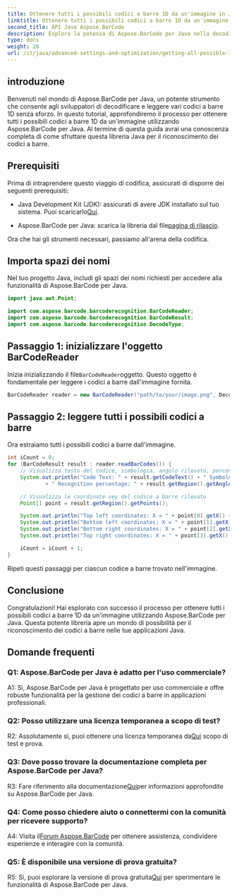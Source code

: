 ```yaml
---
title: Ottenere tutti i possibili codici a barre 1D da un'immagine in Java con Aspose.BarCode
linktitle: Ottenere tutti i possibili codici a barre 1D da un'immagine
second_title: API Java Aspose.BarCode
description: Esplora la potenza di Aspose.BarCode per Java nella decodifica dei codici a barre 1D senza sforzo. Scaricalo ora per una perfetta integrazione nelle tue applicazioni Java.
type: docs
weight: 20
url: /it/java/advanced-settings-and-optimization/getting-all-possible-1d-barcodes-image/
---
```

## introduzione

Benvenuti nel mondo di Aspose.BarCode per Java, un potente strumento che consente agli sviluppatori di decodificare e leggere vari codici a barre 1D senza sforzo. In questo tutorial, approfondiremo il processo per ottenere tutti i possibili codici a barre 1D da un'immagine utilizzando Aspose.BarCode per Java. Al termine di questa guida avrai una conoscenza completa di come sfruttare questa libreria Java per il riconoscimento dei codici a barre.

## Prerequisiti

Prima di intraprendere questo viaggio di codifica, assicurati di disporre dei seguenti prerequisiti:

-  Java Development Kit (JDK): assicurati di avere JDK installato sul tuo sistema. Puoi scaricarlo[Qui](https://www.oracle.com/java/technologies/javase-downloads.html).

-  Aspose.BarCode per Java: scarica la libreria dal file[pagina di rilascio](https://releases.aspose.com/barcode/java/).

Ora che hai gli strumenti necessari, passiamo all'arena della codifica.

## Importa spazi dei nomi

Nel tuo progetto Java, includi gli spazi dei nomi richiesti per accedere alla funzionalità di Aspose.BarCode per Java.

```java
import java.awt.Point;

import com.aspose.barcode.barcoderecognition.BarCodeReader;
import com.aspose.barcode.barcoderecognition.BarCodeResult;
import com.aspose.barcode.barcoderecognition.DecodeType;


```

## Passaggio 1: inizializzare l'oggetto BarCodeReader

 Inizia inizializzando il file`BarCodeReader`oggetto. Questo oggetto è fondamentale per leggere i codici a barre dall'immagine fornita.

```java
BarCodeReader reader = new BarCodeReader("path/to/your/image.png", DecodeType.CODE_128);
```

## Passaggio 2: leggere tutti i possibili codici a barre

Ora estraiamo tutti i possibili codici a barre dall'immagine.

```java
int iCount = 0;
for (BarCodeResult result : reader.readBarCodes()) {
    // Visualizza testo del codice, simbologia, angolo rilevato, percentuale di riconoscimento del codice a barre
    System.out.println("Code Text: " + result.getCodeText() + " Symbology: " + result.getCodeTypeName()
            + " Recognition percentage: " + result.getRegion().getAngle());

    // Visualizza le coordinate xey del codice a barre rilevato
    Point[] point = result.getRegion().getPoints();

    System.out.println("Top left coordinates: X = " + point[0].getX() + ", Y = " + point[0].getY());
    System.out.println("Bottom left coordinates: X = " + point[1].getX() + ", Y = " + point[1].getY());
    System.out.println("Bottom right coordinates: X = " + point[2].getX() + ", Y = " + point[2].getY());
    System.out.println("Top right coordinates: X = " + point[3].getX() + ", Y = " + point[3].getY());

    iCount = iCount + 1;
}
```

Ripeti questi passaggi per ciascun codice a barre trovato nell'immagine.

## Conclusione

Congratulazioni! Hai esplorato con successo il processo per ottenere tutti i possibili codici a barre 1D da un'immagine utilizzando Aspose.BarCode per Java. Questa potente libreria apre un mondo di possibilità per il riconoscimento dei codici a barre nelle tue applicazioni Java.

## Domande frequenti

### Q1: Aspose.BarCode per Java è adatto per l'uso commerciale?

A1: Sì, Aspose.BarCode per Java è progettato per uso commerciale e offre robuste funzionalità per la gestione dei codici a barre in applicazioni professionali.

### Q2: Posso utilizzare una licenza temporanea a scopo di test?

 R2: Assolutamente sì, puoi ottenere una licenza temporanea da[Qui](https://purchase.aspose.com/temporary-license/) scopo di test e prova.

### Q3: Dove posso trovare la documentazione completa per Aspose.BarCode per Java?

 R3: Fare riferimento alla documentazione[Qui](https://reference.aspose.com/barcode/java/)per informazioni approfondite su Aspose.BarCode per Java.

### Q4: Come posso chiedere aiuto o connettermi con la comunità per ricevere supporto?

 A4: Visita il[Forum Aspose.BarCode](https://forum.aspose.com/c/barcode/13) per ottenere assistenza, condividere esperienze e interagire con la comunità.

### Q5: È disponibile una versione di prova gratuita?

 R5: Sì, puoi esplorare la versione di prova gratuita[Qui](https://releases.aspose.com/) per sperimentare le funzionalità di Aspose.BarCode per Java.